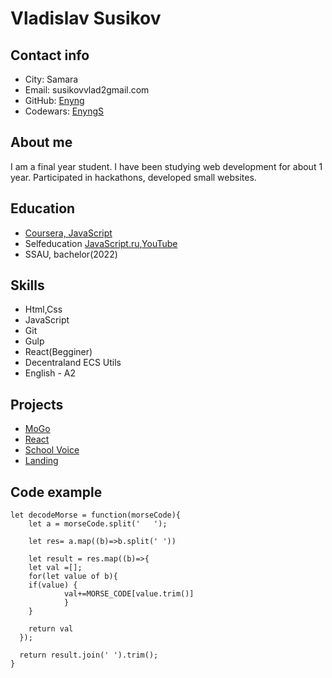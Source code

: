 # Vladislav Susikov

## Contact info

- City: Samara
- Email: susikovvlad2gmail.com
- GitHub: [Enyng](https://github.com/EnyngS)
- Codewars: [EnyngS](https://www.codewars.com/users/EnyngS)

## About me

I am a final year student. I have been studying web development for about 1 year. Participated in hackathons, developed small websites.

## Education

- [Coursera, JavaScript](https://coursera.org/share/6f495e2de44869153543fff88480b382)
- Selfeducation [JavaScript.ru](https://learn.javascript.ru/),[YouTube](https://www.youtube.com/c/FreelancerLifeStyle)
- SSAU, bachelor(2022)

## Skills

- Html,Css
- JavaScript
- Git
- Gulp
- React(Begginer)
- Decentraland ECS Utils
- English - A2

## Projects

- [MoGo](https://enyngs.github.io/site/)
- [React](https://enyngs.github.io/game/)
- [School Voice](https://enyngs.github.io/voice/)
- [Landing](https://enyngs.github.io/Run/)

## Code example

```
let decodeMorse = function(morseCode){
	let a = morseCode.split('   ');

	let res= a.map((b)=>b.split(' '))

  	let result = res.map((b)=>{
   	let val =[];
   	for(let value of b){
   	if(value) {
			val+=MORSE_CODE[value.trim()]
			}
    }

    return val
  });

  return result.join(' ').trim();
}
```
